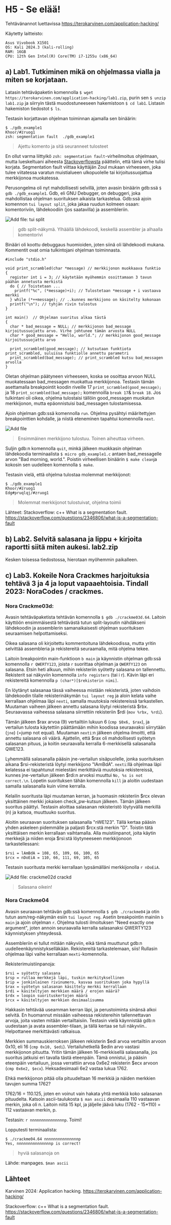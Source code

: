 # H5 - Se elää!

Tehtävänannot luettavissa https://terokarvinen.com/application-hacking/

Käytetty laitteisto:
````
Asus Vivobook X1501
OS: Kali 2024.3 (kali-rolling)
RAM: 16GB
CPU: 12th Gen Intel(R) Core(TM) i7-1255u (x86_64)
````
   
## a) Lab1. Tutkiminen mikä on ohjelmassa vialla ja miten se korjataan. 

Latasin tehtäväpaketin komennolla ``$ wget https://terokarvinen.com/application-hacking/lab1.zip``, purin sen ``$ unzip lab1.zip`` ja siirryin tästä muodostuneeseen hakemistoon ``$ cd lab1``. Listasin hakemiston tiedostot ``$ ls``.

Testasin korjattavan ohjelman toiminnan ajamalla sen binäärin:
````
$ ./gdb_example1 
Khoor/#zruog1
zsh: segmentation fault  ./gdb_example1
````
> Ajettu komento ja sitä seuranneet tulosteet

En ollut varma liittyikö ``zsh: segmentation fault``-virheilmoitus ohjelmaan, mutta lueskeltuani aiheesta [Stackoverflowsta](https://stackoverflow.com/questions/2346806/what-is-a-segmentation-fault) päättelin, että tämä virhe tulisi korjata. Segmentation fault viittaa käyttäjän Zoul mukaan virheeseen, joka tulee viitatessa varatun muistialueen ulkopuolelle tai kirjoitussuojattua merkkijonoa muokatessa. 

Perusongelma oli nyt mahdollisesti selvillä, joten avasin binäärin gdb:ssä ``$ gdb ./gdb_example1``. Gdb, eli GNU Debugger, on debuggeri, joka mahdollistaa ohjelman suorituksen aikaista tarkastelua. Gdb:ssä ajoin komennon ``tui layout split``, joka jakaa ruudun kolmeen osaan: komentoriviin, lähdekoodiin (jos saatavilla) ja assembleriin. 

![Add file: tui split](/img/h5/gdb_split.png)
> gdb split-näkymä. Ylhäällä lähdekoodi, keskellä assembler ja alhaalla komentorivi

Binääri oli koottu debuggaus huomioiden, joten siinä oli lähdekoodi mukana. Kommentit ovat omia tulkintojani ohjelman toiminnasta.

````
#include "stdio.h"

void print_scrambled(char *message) // merkkijonon muokkaava funktio
{
  register int i = 3; // käytetään myöhemmin osoittamaan 3 tavun päähän annetusta merkistä
  do { // Toistetaan ...
    printf("%c", (*message)+i); // Tulostetaan *message + i vastaava merkki
  } while (*++message); // ..kunnes merkkijono on käsitelty kokonaan
  printf("\n"); // tyhjän rivin tulostus
}

int main()  // Ohjelman suoritus alkaa tästä
{
  char * bad_message = NULL; // merkkijonon bad_message kirjoitussuojattu arvo. Virhe johtunee tämän arvosta NULL
  char * good_message = "Hello, world."; // merkkijonon good_message kirjoitussuojattu arvo

  print_scrambled(good_message); // kutsutaan funktiota print_scrambled, suluissa funktiolle annettu parametri
  print_scrambled(bad_message); // print_scrambled kutsu bad_messagen arvolla
}
````

Oletan ohjelman päätyneen virheeseen, koska se osoittaa arvoon NULL muokatessaan bad_messagen muokattua merkkijonoa. Testasin tämän asettamalla breakpointit koodin riveille 17 ``print_scrambled(good_message);`` ja 18 ``print_scrambled(bad_message);`` komennoilla ``break 17``& ``break 18``. Jos tulkintani oli oikea, ohjelma tulostaisi tällöin good_messagen muokatun merkkijonon, mutta epäonnistuisi bad_messagen tulostamisessa.

Ajoin ohjelman gdb:ssä komennolla ``run``. Ohjelma pysähtyi määritettyjen breakpointtien kohdalle, ja niistä eteneminen tapahtui komennolla ``next``.

![Add file](/img/h5/lab1_null_error.png)
> Ensimmäinen merkkijono tulostuu. Toinen aiheuttaa virheen.

Suljin gdb:n komennolla ``quit``, minkä jälkeen muokkasin ohjelman lähdekoodia terminaalista ``$ micro gdb_example1.c`` antaen bad_messagelle arvon "Bad morning, world.". Poistin virheellisen binäärin ``$ make clean``ja kokosin sen uudelleen komennolla ``$ make``. 

Testasin vielä, että ohjelma tulostaa molemmat merkkijonot:
````
$ ./gdb_example1
Khoor/#zruog1
Edg#pruqlqj/#zruog1
````
> Molemmat merkkijonot tulostuivat, ohjelma toimii

Lähteet:
Stackoverflow: c++ What is a segmentation fault. https://stackoverflow.com/questions/2346806/what-is-a-segmentation-fault
   
## b) Lab2. Selvitä salasana ja lippu + kirjoita raportti siitä miten aukesi. lab2.zip

Kesken toisessa tiedostossa, hierotaan myöhemmin paikalleen. 


## c) Lab3. Kokeile Nora Crackmes harjoituksia tehtävä 3 ja 4 ja loput vapaaehtoisia. Tindall 2023: NoraCodes / crackmes.

### Nora Crackme03d:

Avasin tehtäväpaketista tehtävän komennolla ``$ gdb ./crackme03d.64``. Laitoin käyttöön ensimmäisestä tehtävästä tutun split-layoutin nähdäkseni lähdekoodin ja assemblerin samanaikaisesti ohjelman suorituksen seuraamisen helpottamiseksi. 

Oikea salasana oli kirjoitettu kommentoituna lähdekoodissa, mutta yritin selvittää assembleria ja rekistereitä seuraamalla, mitä ohjelma tekee.

Laitoin breakpointin main-funktioon ``b main`` ja käynnistin ohjelman gdb:ssä komennolla ``r QWERTY123``, joista ``r`` suorittaa ohjelman ja ``QWERTY123`` on salasana. Etsin heti alkuun, mihin rekisteriin syötetty salasana on tallennettu. Rekisterit sai näkyviin komennolla ``info registers`` (tai i r). Kävin läpi eri rekistereitä komennolla ``p (char*)[$rekisterin nimi]``.

En löytänyt salasanaa tässä vaiheessa mistään rekisteristä, joten vaihdoin lähdekoodin tilalle rekisterinäkymän ``tui layout reg`` ja aloin kelata vaihe kerrallaan ohjelmaa läpi ``nexti``, samalla muutoksia rekistereissä tarkastellen. Muutaman vaiheen jälkeen annettu salasana löytyi rekisteristä $rbx. Seuraavassa vaiheessa salasana siirrettiin rekisteriin $rdi (``mov %rbx, %rdi``).

Tämän jälkeen $rax arvoa (9) vertailtiin lukuun 6 (``cmp $0x6, $rax``), ja vertailun tulosta käytettiin päättämään mihin koodissa seuraavaksi siirrytään (``jne``) (=jump not equal). Muutaman ``nexti``:n jälkeen ohjelma ilmoitti, että annettu salasana oli väärä. Ajattelin, että $rax oli mahdollisesti syötetyn salasanan pituus, ja koitin seuraavalla kerralla 6-merkkisellä salasanalla QWE123.

Lyhemmällä salasanalla pääsin jne-vertailun sisäpuolelle, jonka suorituksen aikana $rsi-rekisteristä löytyi merkkijono "lAmBdA". ``nexti``:llä ohjelmaa läpi kelatessa ei tapahtunut mielestäni merkittäviä muutoksia rekistereissä, kunnes jne-vertailun jälkeen $rdi:n arvoksi muuttui ``No, %s is not correct.\n``. Lopetin suorituksen tähän komennolla ``kill`` ja aloitin uudestaan samalla salasanalla kuin viime kerralla. 

Kelailin suoritusta läpi muutaman kerran, ja huomasin rekisteriin $rcx olevan yksittäinen merkki jokaisen check_pw-kutsun jälkeen. Tämän jälkeen suoritus päättyi. Testasin aloittaa salasanan rekisteristö löytyvällä merkillä (n) ja katsoa, muuttuuko suoritus.

Aloitin seuraavan suorituksen salasanalla "nWE123". Tällä kertaa pääsin yhden askeleen pidemmälle ja paljasti $rcx:stä merkin "D". Toistin tätä yksittäisen merkin kerrallaan vaihtamalla. Alla muistiinpanot, joita käytin merkkejä ja niiden eroja $rsi:stä löytyneeseen merkkijonoon tarkastellessani:

````
$rsi = lAmBdA = 108, 65, 109, 66, 100, 65
$rcx = nDoEiA = 110, 66, 111, 69, 105, 65
````

Testasin suoritusta merkki kerrallaan lypsämälläni merkkijonolla ``r nDoEiA``.

![Add file: crackme02d crackd](/img/h5/crackme02d.png)
>Salasana oikein!

### Nora Crackme04

Avasin seuraavan tehtävän gdb:ssä komennolla ``$ gdb ./crackme04`` ja otin tutun asm/reg-näkymän esiin ``tui layout reg``. Asetin breakpointin mainiin ``b main`` ja ajoin ohjelman ``r``. Ohjelma tulosti ilmoituksen "Need exactly one argument", joten annoin seuraavalla kerralla salasanaksi QWERTY123 käynnistyksen yhteydessä. 

Assembleriin ei tullut mitään näkyviin, eikä tämä muuttunut gdb:n uudelleenkäynnistykselläkään. Rekistereitä tarkastelemaan, siis! Rullasin ohjelmaa läpi vaihe kerrallaan ``mexti``-komennolla. 

Rekisterimuistiinpanoja:
````
$rsi = syötetty salasana
$rsp = rullaa merkkejä läpi, tuskin merkityksellinen
$rip = jonkinlainen rivinumero, kasvaa suorituksen joka hypyllä
$rax = syötetyn salasanan käsittely merkki kerrallaan
$rdi = käsiteltyjen merkkien määrä / erojen määrä?
$rdx = loopin suorituskertojen määrä
$rcx = käsiteltyjen merkkien desimaalisumma
````

Hakkasin tehtävää useamman kerran läpi, ja perustoiminta sinänsä alkoi selvitä. En huomannut missään vaiheessa rekistereihin tallennettavan arvoja, joita vasten mitään vertailtaisiin. Testasin vielä käynnistää gdb:n uudestaan ja avata assembler-tilaan, ja tällä kertaa se tuli näkyviin.. Helpottanee merkittävästi ratkaisua.

Merkkien summauskierroksen jälkeen rekisterin $edi arvoa vertailtiin arvoon 0x10, eli 16 (``cmp 0x10, $edi``).  Vertailuhetkellä $edin arvo vastasi merkkijonon pituutta. Yritin tämän jälkeen 16-merkkisellä salasanalla, jos suoritus jatkuisi eri tavalla tästä eteenpäin. Tämä onnistui, ja pääsin eteenpäin vertailuun, jossa verrattiin arvoa 0x6e2 rekisterin $ecx arvoon (``cmp 0x6e2, $ecx``). Heksadesimaali 6e2 vastaa lukua 1762. 

Ehkä merkkijonon pitää olla pituudeltaan 16 merkkiä ja näiden merkkien tavujen summa 1762?

1762/16 = 110.125, joten en voinut vain hakata yhtä merkkiä koko salasanan pituudelta. Katsoin ascii-taulukosta ``$ man ascii`` desimaalia 110 vastaavan merkin, joka oli n. Laitoin niitä 15 kpl, ja jäljelle jäävä luku (1762 - 15*110) = 112 vastaavan merkin, p.

Testasin: ``r nnnnnnnnnnnnnnnp``. Toimi!

Lopputesti terminaalista:
````
$ ./crackme04.64 nnnnnnnnnnnnnnnp
Yes, nnnnnnnnnnnnnnnp is correct!
````
> hyviä salasanoja on

Lähde: manpages. ``$man ascii``


## Lähteet

Karvinen 2024: Application hacking. https://terokarvinen.com/application-hacking/

Stackoverflow: c++ What is a segmentation fault. https://stackoverflow.com/questions/2346806/what-is-a-segmentation-fault
